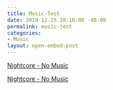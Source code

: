 ```yaml
---
title: Music-Test
date: 2019-12-25 20:16:00 -08:00
permalink: music-test
categories:
- Music
layout: open-embed-post
---
```


[Nightcore - No Music](https://blog.kfuji.net/uploads/Nightcore%20-%20No%20Music.mp3?autoplay=0&loop=0&controls=1)

<a href="https://blog.kfuji.net/uploads/Nightcore%20-%20No%20Music.mp3?autoplay=0&loop=0&controls=1">Nightcore - No Music</a>